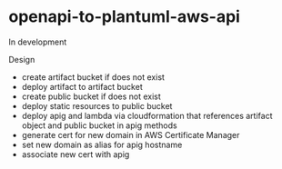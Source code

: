 # openapi-to-plantuml-aws-api

In development

Design
* create artifact bucket if does not exist
* deploy artifact to artifact bucket
* create public bucket if does not exist
* deploy static resources to public bucket
* deploy apig and lambda via cloudformation that references artifact object and public bucket in apig methods
* generate cert for new domain in AWS Certificate Manager
* set new domain as alias for apig hostname
* associate new cert with apig